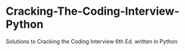 # Cracking-The-Coding-Interview-Python
Solutions to Cracking the Coding Interview 6th Ed. written in Python
